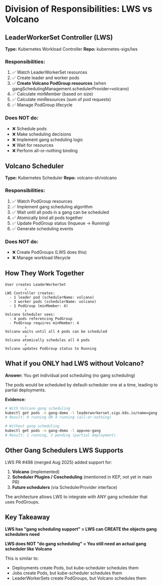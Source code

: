 # Division of Responsibilities: LWS vs Volcano

## LeaderWorkerSet Controller (LWS)
**Type:** Kubernetes Workload Controller
**Repo:** kubernetes-sigs/lws

### Responsibilities:
1. ✅ Watch LeaderWorkerSet resources
2. ✅ Create leader and worker pods
3. ✅ **Create Volcano PodGroup resources** (when gangSchedulingManagement.schedulerProvider=volcano)
4. ✅ Calculate minMember (based on size)
5. ✅ Calculate minResources (sum of pod requests)
6. ✅ Manage PodGroup lifecycle

### Does NOT do:
- ❌ Schedule pods
- ❌ Make scheduling decisions
- ❌ Implement gang scheduling logic
- ❌ Wait for resources
- ❌ Perform all-or-nothing binding

## Volcano Scheduler
**Type:** Kubernetes Scheduler
**Repo:** volcano-sh/volcano

### Responsibilities:
1. ✅ Watch PodGroup resources
2. ✅ Implement gang scheduling algorithm
3. ✅ Wait until all pods in a gang can be scheduled
4. ✅ Atomically bind all pods together
5. ✅ Update PodGroup status (Inqueue → Running)
6. ✅ Generate scheduling events

### Does NOT do:
- ❌ Create PodGroups (LWS does this)
- ❌ Manage workload lifecycle

## How They Work Together

```
User creates LeaderWorkerSet
         ↓
LWS Controller creates:
  - 1 leader pod (schedulerName: volcano)
  - 3 worker pods (schedulerName: volcano)
  - 1 PodGroup (minMember: 4)
         ↓
Volcano Scheduler sees:
  - 4 pods referencing PodGroup
  - PodGroup requires minMember: 4
         ↓
Volcano waits until all 4 pods can be scheduled
         ↓
Volcano atomically schedules all 4 pods
         ↓
Volcano updates PodGroup status to Running
```

## What if you ONLY had LWS without Volcano?

**Answer:** You get individual pod scheduling (no gang scheduling)

The pods would be scheduled by default-scheduler one at a time, leading to partial deployments.

**Evidence:**
```bash
# With Volcano gang scheduling
kubectl get pods -n gang-demo -l leaderworkerset.sigs.k8s.io/name=gang-constrained
# Result: 0 running OR 4 running (all-or-nothing)

# Without gang scheduling
kubectl get pods -n gang-demo -l app=no-gang
# Result: 1 running, 3 pending (partial deployment)
```

## Other Gang Schedulers LWS Supports

LWS PR #498 (merged Aug 2025) added support for:
1. **Volcano** (implemented)
2. **Scheduler Plugins / Coscheduling** (mentioned in KEP, not yet in main PR)
3. **Future schedulers** (via SchedulerProvider interface)

The architecture allows LWS to integrate with ANY gang scheduler that uses PodGroups.

## Key Takeaway

**LWS has "gang scheduling support" = LWS can CREATE the objects gang schedulers need**

**LWS does NOT "do gang scheduling" = You still need an actual gang scheduler like Volcano**

This is similar to:
- Deployments create Pods, but kube-scheduler schedules them
- Jobs create Pods, but kube-scheduler schedules them
- LeaderWorkerSets create PodGroups, but Volcano schedules them
